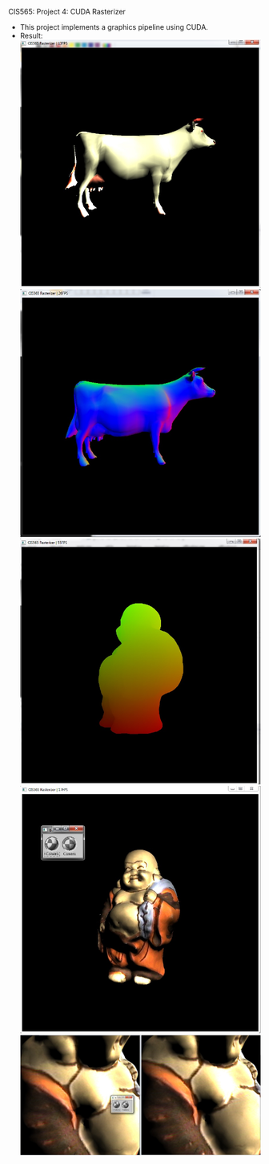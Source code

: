 CIS565: Project 4: CUDA Rasterizer
* This project implements a graphics pipeline using CUDA. 
* Result:
 ![](snapshot01.jpg)
 ![](snapshot02.jpg)
 ![](snapshot03.jpg)
 ![](snapshot04.jpg)
 ![](snapshot05.jpg)
   